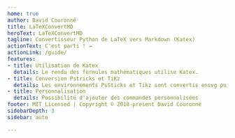 ```yaml
---
home: true
author: David Couronné
title: LaTeXConvertMD
heroText: LaTeXConvertMD
tagline: Convertisseur Python de LaTeX vers Markdown (Katex)
actionText: C'est parti ! →
actionLink: /guide/
features:
- title: Utilisation de Katex
  details: Le rendu des formules mathématiques utilise Katex.
- title: Conversion Pstricks et TiKz
  details: Les environnements PsSticks et Tikz sont convertis ensvg puis intégré au fichier final.
- title: Personnalisation
  details: Possibilité d'ajouter des commandes personnalisées
footer: MIT Licensed | Copyright © 2018-present David Couronné
sidebarDepth: 3
sidebar: auto

---
```


